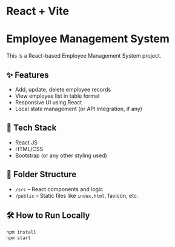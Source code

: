 # React + Vite

# Employee Management System

This is a React-based Employee Management System project.

## ✨ Features
- Add, update, delete employee records
- View employee list in table format
- Responsive UI using React
- Local state management (or API integration, if any)

## 🚀 Tech Stack
- React JS
- HTML/CSS
- Bootstrap (or any other styling used)

## 📁 Folder Structure
- `/src` – React components and logic
- `/public` – Static files like `index.html`, favicon, etc.

## 🛠️ How to Run Locally
```bash
npm install
npm start
